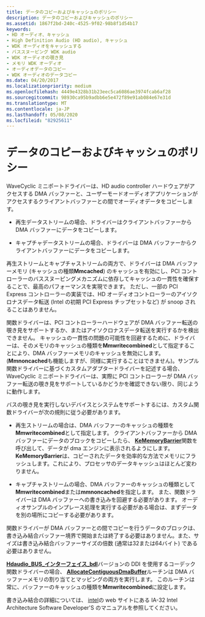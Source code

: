 ```yaml
---
title: データのコピーおよびキャッシュのポリシー
description: データのコピーおよびキャッシュのポリシー
ms.assetid: 1867f2bd-240c-4525-9f02-98b8f1d54b17
keywords:
- HD オーディオ、キャッシュ
- High Definition Audio (HD audio), キャッシュ
- WDK オーディオをキャッシュする
- バススヌーピング WDK audio
- WDK オーディオの覗き見
- メモリ WDK オーディオ
- オーディオデータのコピー
- WDK オーディオのデータコピー
ms.date: 04/20/2017
ms.localizationpriority: medium
ms.openlocfilehash: 4449e4328b31b23eec5ca6086ae3974fcab6af28
ms.sourcegitcommit: 98930ca95b9adbb6e5e472f89e91ab084e67e31d
ms.translationtype: MT
ms.contentlocale: ja-JP
ms.lasthandoff: 05/08/2020
ms.locfileid: "82925611"
---
```

# <a name="data-copying-and-caching-policy"></a>データのコピーおよびキャッシュのポリシー


WaveCyclic ミニポートドライバーは、HD audio controller ハードウェアがアクセスする DMA バッファーと、ユーザーモードオーディオアプリケーションがアクセスするクライアントバッファーとの間でオーディオデータをコピーします。

-   再生データストリームの場合、ドライバーはクライアントバッファーから DMA バッファーにデータをコピーします。

-   キャプチャデータストリームの場合、ドライバーは DMA バッファーからクライアントバッファーにデータをコピーします。

再生ストリームとキャプチャストリームの両方で、ドライバーは DMA バッファーメモリ (キャッシュの種類**Mmcached**) のキャッシュを有効にし、PCI コントローラーのバススヌーピングメカニズムに依存してキャッシュの一貫性を確保することで、最高のパフォーマンスを実現できます。 ただし、一部の PCI Express コントローラーの実装では、HD オーディオコントローラーのアイソクロナスデータ転送 (Intel の初期 PCI Express チップセットなど) が snoop されることはありません。

関数ドライバーは、PCI コントローラーハードウェアが DMA バッファー転送の覗き見をサポートするか、またはアイソクロナスデータ転送を実行するかを検出できません。 キャッシュの一貫性の問題の可能性を回避するために、ドライバーは、そのメモリのキャッシュの種類を**Mmwritecombined**として指定することにより、DMA バッファーメモリのキャッシュを無効にします。 (**Mmnoncached**も機能しますが、同様に実行することはできません)。サンプル関数ドライバーに基づくカスタムアダプタードライバーを記述する場合、WaveCyclic ミニポートドライバーは、実際に PCI コントローラーが DMA バッファー転送の覗き見をサポートしているかどうかを確認できない限り、同じように動作します。

バスの覗き見を実行しないデバイスとシステムをサポートするには、カスタム関数ドライバーが次の規則に従う必要があります。

-   再生ストリームの場合は、DMA バッファーのキャッシュの種類を**Mmwritecombined**として指定します。 クライアントバッファーから DMA バッファーにデータのブロックをコピーしたら、 [**KeMemoryBarrier**](https://docs.microsoft.com/windows-hardware/drivers/ddi/wdm/nf-wdm-kememorybarrier)関数を呼び出して、データが dma エンジンに表示されるようにします。 **KeMemoryBarrier**は、コピーされたデータを効率的な方法でメモリにフラッシュします。これにより、プロセッサのデータキャッシュはほとんど変わりません。

-   キャプチャストリームの場合、DMA バッファーのキャッシュの種類として**Mmwritecombined**または**mmnoncached**を指定します。 また、関数ドライバーは DMA バッファーへの書き込みを回避する必要があります。 オーディオサンプルのインプレース処理を実行する必要がある場合は、まずデータを別の場所にコピーする必要があります。

関数ドライバーが DMA バッファーとの間でコピーを行うデータのブロックは、書き込み結合バッファー境界で開始または終了する必要はありません。また、サイズは書き込み結合バッファーサイズの倍数 (通常は32または64バイト) である必要はありません。

[**Hdaudio\_BUS\_インターフェイス\_bdl**](https://docs.microsoft.com/windows-hardware/drivers/ddi/hdaudio/ns-hdaudio-_hdaudio_bus_interface_bdl)バージョンの DDI を使用するコーデック関数ドライバーの場合、 [**AllocateContiguousDmaBuffer**](https://docs.microsoft.com/windows-hardware/drivers/ddi/hdaudio/nc-hdaudio-pallocate_contiguous_dma_buffer)ルーチンは DMA バッファーメモリの割り当てとマッピングの両方を実行します。 このルーチンは常に、バッファーのキャッシュの種類を**Mmwritecombined**に設定します。

書き込み結合の詳細については、 [intel](https://www.intel.com/content/www/us/en/homepage.html)の web サイトにある IA-32 Intel Architecture Software Developer'S のマニュアルを参照してください。

 

 




